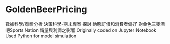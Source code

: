 # GoldenBeerPricing
數據科學/商業分析 決策科學-期末專案
探討 動態訂價和消費者偏好 對金色三麥酒吧Sports Nation 銷量與利潤之影響
Originally coded on Jupyter Notebook
Used Python for model simulation
